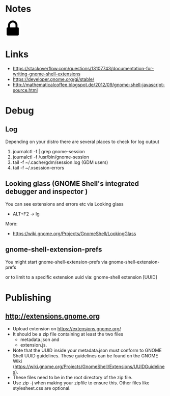 Notes
============

![logo](https://raw.githubusercontent.com/yafp/gnome-shell-extension-lock-my-desktop/master/.github/lock_icon.png)


# Links
* https://stackoverflow.com/questions/13107743/documentation-for-writing-gnome-shell-extensions
* https://developer.gnome.org/gi/stable/
* http://mathematicalcoffee.blogspot.de/2012/09/gnome-shell-javascript-source.html

# Debug
## Log
Depending on your distro there are several places to check for log output

1. journalctl -f | grep gnome-session
2. journalctl -f /usr/bin/gnome-session
3. tail -f ~/.cache/gdm/session.log (GDM users)
4. tail -f ~/.xsession-errors


## Looking glass (GNOME Shell's integrated debugger and inspector )
You can see extensions and errors etc via Looking glass
* ALT+F2 -> lg

More: 
* https://wiki.gnome.org/Projects/GnomeShell/LookingGlass

## gnome-shell-extension-prefs
You might start gnome-shell-extension-prefs via
  gnome-shell-extension-prefs
  
or to limit to a specific extension uuid via:
  gnome-shell extension [UUID]


# Publishing
## http://extensions.gnome.org
* Upload extension on https://extensions.gnome.org/
* It should be a zip file containing at least the two files 
  * metadata.json and 
  * extension.js. 
* Note that the UUID inside your metadata.json must conform to GNOME Shell UUID guidelines. These guidelines can be found on the GNOME Wiki (https://wiki.gnome.org/Projects/GnomeShell/Extensions/UUIDGuidelines).
* These files need to be in the root directory of the zip file. 
* Use zip -j when making your zipfile to ensure this. Other files like stylesheet.css are optional. 
